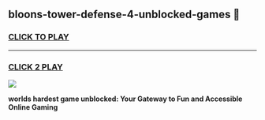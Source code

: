 
## bloons-tower-defense-4-unblocked-games 👋
<h3>
<a href="https://premium.freeplayer.one?title=bloons-tower-defense-4-unblocked-games&ref=14F">CLICK TO PLAY</a></h3>
<hr>

<h3>
<a href="https://premium.freeplayer.one?title=bloons-tower-defense-4-unblocked-games&ref=14F">CLICK 2 PLAY</a>
  
</h3>

<a href="https://premium.freeplayer.one?title=bloons-tower-defense-4-unblocked-games&ref=12F/"><img src="https://clearcache.store/games.png"></a>


**worlds hardest game unblocked: Your Gateway to Fun and Accessible Online Gaming**
